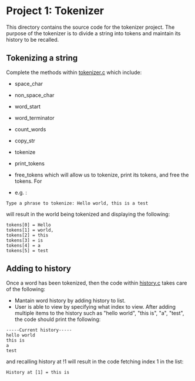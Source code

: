 Project 1: Tokenizer
====================
This directory contains the source code for the tokenizer project. The purpose
of the tokenizer is to divide a string into tokens and maintain its
history to be recalled.

## Tokenizing a string

Complete the methods within [tokenizer.c](tokenizer.c) which include:
- space_char
- non_space_char
- word_start
- word_terminator
- count_words
- copy_str

- tokenize
- print_tokens
- free_tokens
which will allow us to tokenize, print its tokens, and free the tokens. For
- e.g. :
```
Type a phrase to tokenize: Hello world, this is a test
```
will result in the world being tokenized and displaying the following:
```
tokens[0] = Hello
tokens[1] = world,
tokens[2] = this
tokens[3] = is
tokens[4] = a
tokens[5] = test
```
## Adding to history

Once a word has been tokenized, then the code within [history.c](history.c) takes care of the following:
- Mantain word history by adding history to list.
- User is able to view by specifying what index to view.
After adding multiple items to the history such as "hello world", "this is",
"a", "test", the code should print the following:
```
-----Current history-----
hello world
this is
a
test
```
and recalling history at !1 will result in the code fetching index 1 in the
list:
```
History at [1] = this is
```
